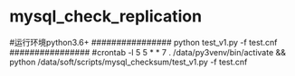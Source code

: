 # mysql_check_replication
#运行环境python3.6+
################
python test_v1.py -f test.cnf
################
#crontab -l
5 5 * * 7 . /data/py3venv/bin/activate && python /data/soft/scripts/mysql_checksum/test_v1.py  -f test.cnf
